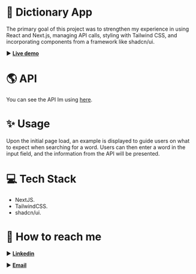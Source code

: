 # 📙 Dictionary App

The primary goal of this project was to strengthen my experience in using React and Next.js, managing API calls, styling with Tailwind CSS, and incorporating components from a framework like shadcn/ui.

 ► **[Live demo]()**

#  🌎 API

You can see the API Im using [here](https://dictionaryapi.dev/). 

# ✨ Usage

Upon the initial page load, an example is displayed to guide users on what to expect when searching for a word. Users can then enter a word in the input field, and the information from the API will be presented.

# 💻 Tech Stack

 - NextJS.
 - TailwindCSS.
 - shadcn/ui.

# 👀 How to reach me
 
► [**Linkedin**](https://www.linkedin.com/in/imanol-herrero-932956247/)

► [**Email**](imano.arias@gmail.com)

